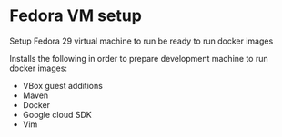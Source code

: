 # Fedora VM setup

Setup Fedora 29 virtual machine to run be ready to run docker images

Installs the following in order to prepare development machine to run docker images:
- VBox guest additions
- Maven
- Docker
- Google cloud SDK
- Vim
